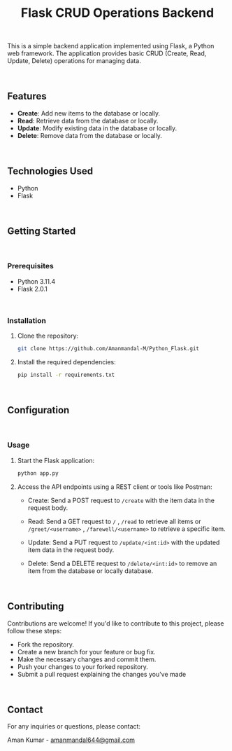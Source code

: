 <h1 align="center">Flask CRUD Operations Backend</h1>

<br>

This is a simple backend application implemented using Flask, a Python web framework. The application provides basic CRUD (Create, Read, Update, Delete) operations for managing data.

<br>

## Features

- **Create**: Add new items to the database or locally.
- **Read**: Retrieve data from the database or locally.
- **Update**: Modify existing data in the database or locally.
- **Delete**: Remove data from the database or locally.

<br>

## Technologies Used

- Python
- Flask

<br>

## Getting Started

<br>

### Prerequisites

- Python 3.11.4
- Flask 2.0.1

<br>

### Installation

1. Clone the repository:

   ```bash
   git clone https://github.com/Amanmandal-M/Python_Flask.git


2. Install the required dependencies:

   ```bash
   pip install -r requirements.txt


<br>

## Configuration

<br>

### Usage

1. Start the Flask application:

    ```bash
    python app.py

2. Access the API endpoints using a REST client or tools like Postman:
   
   - Create: Send a POST request to `/create` with the item data in the request body.
   
   - Read: Send a GET request to `/` , `/read` to retrieve all items or `/greet/<username>` , `/farewell/<username>` to retrieve a specific item.
   
   - Update: Send a PUT request to `/update/<int:id>` with the updated item data in the request body.
   
   - Delete: Send a DELETE request to `/delete/<int:id>` to remove an item from the database or locally database.

<br>

## Contributing

Contributions are welcome! If you'd like to contribute to this project, please follow these steps:

 - Fork the repository.
 - Create a new branch for your feature or bug fix.
 - Make the necessary changes and commit them.
 - Push your changes to your forked repository.
 - Submit a pull request explaining the changes you've made

<br>

## Contact

For any inquiries or questions, please contact:

Aman Kumar - amanmandal644@gmail.com
